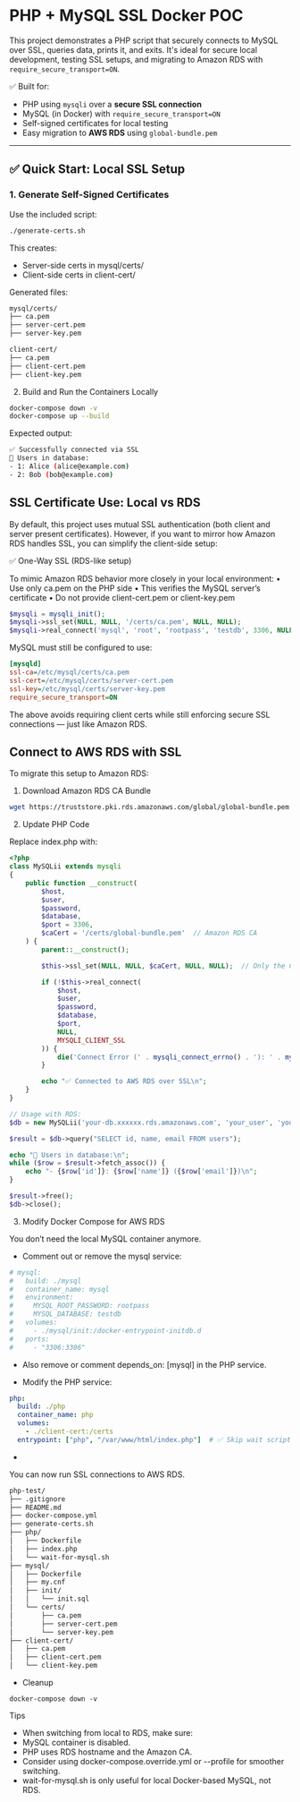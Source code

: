 # PHP + MySQL SSL Docker POC

This project demonstrates a PHP script that securely connects to MySQL over SSL, queries data, prints it, and exits. It's ideal for secure local development, testing SSL setups, and migrating to Amazon RDS with `require_secure_transport=ON`.

✅ Built for:
- PHP using `mysqli` over a **secure SSL connection**
- MySQL (in Docker) with `require_secure_transport=ON`
- Self-signed certificates for local testing
- Easy migration to **AWS RDS** using `global-bundle.pem`

---

## ✅ Quick Start: Local SSL Setup

### 1. Generate Self-Signed Certificates

Use the included script:

```bash
./generate-certs.sh
```

This creates:
- Server-side certs in mysql/certs/
- Client-side certs in client-cert/

Generated files:

```bash
mysql/certs/
├── ca.pem
├── server-cert.pem
├── server-key.pem

client-cert/
├── ca.pem
├── client-cert.pem
├── client-key.pem
```

2. Build and Run the Containers Locally

```bash
docker-compose down -v
docker-compose up --build
```

Expected output:

```bash
✅ Successfully connected via SSL
👤 Users in database:
- 1: Alice (alice@example.com)
- 2: Bob (bob@example.com)
```

## SSL Certificate Use: Local vs RDS

By default, this project uses mutual SSL authentication (both client and server present certificates). However, if you want to mirror how Amazon RDS handles SSL, you can simplify the client-side setup:

✅ One-Way SSL (RDS-like setup)

To mimic Amazon RDS behavior more closely in your local environment:
	•	Use only ca.pem on the PHP side
	•	This verifies the MySQL server’s certificate
	•	Do not provide client-cert.pem or client-key.pem

```php
$mysqli = mysqli_init();
$mysqli->ssl_set(NULL, NULL, '/certs/ca.pem', NULL, NULL);
$mysqli->real_connect('mysql', 'root', 'rootpass', 'testdb', 3306, NULL, MYSQLI_CLIENT_SSL);
```

MySQL must still be configured to use:

```ini
[mysqld]
ssl-ca=/etc/mysql/certs/ca.pem
ssl-cert=/etc/mysql/certs/server-cert.pem
ssl-key=/etc/mysql/certs/server-key.pem
require_secure_transport=ON
```

The above avoids requiring client certs while still enforcing secure SSL connections — just like Amazon RDS.

## Connect to AWS RDS with SSL

To migrate this setup to Amazon RDS:

1. Download Amazon RDS CA Bundle

```bash
wget https://truststore.pki.rds.amazonaws.com/global/global-bundle.pem -O client-cert/global-bundle.pem
```

2. Update PHP Code

Replace index.php with:

```php
<?php
class MySQLii extends mysqli
{
    public function __construct(
        $host,
        $user,
        $password,
        $database,
        $port = 3306,
        $caCert = '/certs/global-bundle.pem'  // Amazon RDS CA
    ) {
        parent::__construct();

        $this->ssl_set(NULL, NULL, $caCert, NULL, NULL);  // Only the CA for RDS

        if (!$this->real_connect(
            $host,
            $user,
            $password,
            $database,
            $port,
            NULL,
            MYSQLI_CLIENT_SSL
        )) {
            die('Connect Error (' . mysqli_connect_errno() . '): ' . mysqli_connect_error());
        }

        echo "✅ Connected to AWS RDS over SSL\n";
    }
}

// Usage with RDS:
$db = new MySQLii('your-db.xxxxxx.rds.amazonaws.com', 'your_user', 'your_pass', 'your_db_name');

$result = $db->query("SELECT id, name, email FROM users");

echo "👤 Users in database:\n";
while ($row = $result->fetch_assoc()) {
    echo "- {$row['id']}: {$row['name']} ({$row['email']})\n";
}

$result->free();
$db->close();
```

3. Modify Docker Compose for AWS RDS

You don’t need the local MySQL container anymore.

- Comment out or remove the mysql service:

```bash
# mysql:
#   build: ./mysql
#   container_name: mysql
#   environment:
#     MYSQL_ROOT_PASSWORD: rootpass
#     MYSQL_DATABASE: testdb
#   volumes:
#     - ./mysql/init:/docker-entrypoint-initdb.d
#   ports:
#     - "3306:3306"
```

- Also remove or comment depends_on: [mysql] in the PHP service.

- Modify the PHP service:

```yml
php:
  build: ./php
  container_name: php
  volumes:
    - ./client-cert:/certs
  entrypoint: ["php", "/var/www/html/index.php"]  # ✅ Skip wait script, connect to RDS
```
- 

You can now run SSL connections to AWS RDS.

```bash
php-test/
├── .gitignore
├── README.md
├── docker-compose.yml
├── generate-certs.sh
├── php/
│   ├── Dockerfile
│   ├── index.php
│   └── wait-for-mysql.sh
├── mysql/
│   ├── Dockerfile
│   ├── my.cnf
│   ├── init/
│   │   └── init.sql
│   └── certs/
│       ├── ca.pem
│       ├── server-cert.pem
│       └── server-key.pem
├── client-cert/
│   ├── ca.pem
│   ├── client-cert.pem
│   └── client-key.pem
```

- Cleanup
```
docker-compose down -v
```

Tips
-	When switching from local to RDS, make sure:
-	MySQL container is disabled.
-	PHP uses RDS hostname and the Amazon CA.
-	Consider using docker-compose.override.yml or --profile for smoother switching.
-	wait-for-mysql.sh is only useful for local Docker-based MySQL, not RDS.
